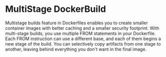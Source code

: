 # MultiStage DockerBuild

Multistage builds feature in Dockerfiles enables you to create smaller container images with better caching and a smaller security footprint. With multi-stage builds, you use multiple FROM statements in your Dockerfile. Each FROM instruction can use a different base, and each of them begins a new stage of the build. You can selectively copy artifacts from one stage to another, leaving behind everything you don't want in the final image.
